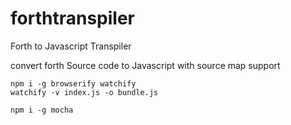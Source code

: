 # forthtranspiler
Forth to Javascript Transpiler

convert forth Source code to Javascript with source map support

    npm i -g browserify watchify 
    watchify -v index.js -o bundle.js
    
    npm i -g mocha
